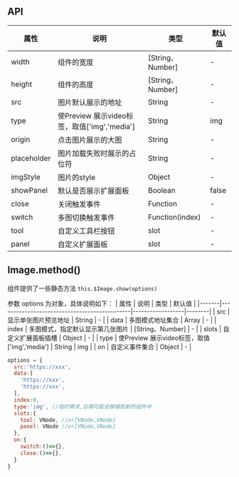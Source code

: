 ## API
| 属性        | 说明                                         | 类型             | 默认值 |
|-------------|----------------------------------------------|------------------|--------|
| width       | 组件的宽度                                   | [String、Number] | -      |
| height      | 组件的高度                                   | [String、Number] | -      |
| src         | 图片默认展示的地址                           | String           | -      |
| type        | 使Preview 展示video标签，取值['img','media'] | String           | img    |
| origin      | 点击图片展示的大图                           | String           | -      |
| placeholder | 图片加载失败时展示的占位符                   | String           | -      |
| imgStyle    | 图片的style                                  | Object           | -      |
| showPanel   | 默认是否展示扩展面板                         | Boolean          | false  |
| close       | 关闭触发事件                                 | Function         | -      |
| switch      | 多图切换触发事件                             | Function(index)  | -      |
| tool        | 自定义工具栏按钮                             | slot             | -      |
| panel       | 自定义扩展面板                               | slot             | -      |

## Image.method()

组件提供了一些静态方法 `this.$Image.show(options)`

参数 options 为对象，具体说明如下：
| 属性  | 说明                                         | 类型             | 默认值 |
|-------|----------------------------------------------|------------------|--------|
| src   | 显示单张图片预览地址                         | String           | -      |
| data  | 多图模式地址集合                             | Array            | -      |
| index | 多图模式，指定默认显示第几张图片             | [String、Number] | -      |
| slots | 自定义扩展面板插槽                           | Object           | -      |
| type  | 使Preview 展示video标签，取值['img','media'] | String           | img    |
| on    | 自定义事件集合                               | Object           | -      |

```js
options = {
  src:'https://xxx',
  data:[
    'https://xxx',
    'https://xxx',
  ],
  index:0,
  type:'img', //临时需求,后期可能会移植到新的组件中
  slots:{
    tool: VNode, //or[VNode,VNode]
    panel: VNode //or[VNode,VNode]
  },
  on:{
    switch:()=>{},
    close:()=>{},
  }
}
```